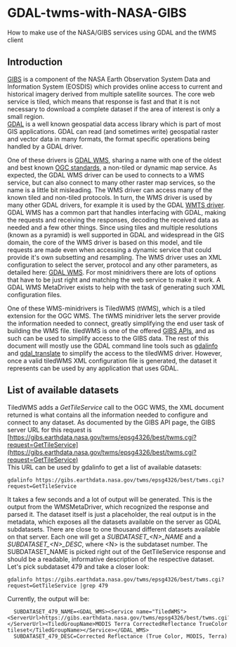 # GDAL-twms-with-NASA-GIBS
How to make use of the NASA/GIBS services using GDAL and the tWMS client

## Introduction
[GIBS](https://earthdata.nasa.gov/eosdis/science-system-description/eosdis-components/gibs) is a component of the NASA Earth Observation System Data and Information System (EOSDIS) which provides online access to current and historical imagery derived from multiple satellite sources. The core web service is tiled, which means that response is fast and that it is not necessary to download a complete dataset if the area of interest is only a small region.  
[GDAL](https://gdal.org/) is a well known geospatial data access library which is part of most GIS applications. GDAL can read (and sometimes write) geospatial raster and vector data in many formats, the format specific operations being handled by a GDAL driver.  

One of these drivers is [GDAL WMS](https://gdal.org/drivers/raster/wms.html), sharing a name with one of the oldest and best known [OGC standards](https://www.ogc.org/standards/wms), a non-tiled or dynamic map service. As expected, the GDAL WMS driver can be used to connects to a WMS service, but can also connect to many other raster map services, so the name is a little bit misleading. The WMS driver can access many of the known tiled and non-tiled protocols. In turn, the WMS driver is used by many other GDAL drivers, for example it is used by the GDAL [WMTS driver](https://gdal.org/drivers/raster/wmts.html).
GDAL WMS has a common part that handles interfacing with GDAL, making the requests and receiving the responses, decoding the received data as needed and a few other things. Since using tiles and multiple resolutions (known as a pyramid) is well supported in GDAL and widespread in the GIS domain, the core of the WMS driver is based on this model, and tile requests are made even when accessing a dynamic service that could provide it's own subsetting and resampling. The WMS driver uses an XML configuration to select the server, protocol and any other parameters, as detailed here: [GDAL WMS](https://gdal.org/drivers/raster/wms.html). For most minidrivers there are lots of options that have to be just right and matching the web service to make it work. A GDAL WMS MetaDriver exists to help with the task of generating such XML configuration files.

One of these WMS-minidrivers is TiledWMS (tWMS), which is a tiled extension for the OGC WMS. The tWMS minidriver lets the server provide the information needed to connect, greatly simplifying the end user task of building the WMS file. tiledWMS is one of the offered [GIBS APIs](https://wiki.earthdata.nasa.gov/display/GIBS/GIBS+API+for+Developers#GIBSAPIforDevelopers-TiledWebMapService(TWMS)), and as such can be used to simplify access to the GIBS data. The rest of this document will mostly use the GDAL command line tools such as [gdalinfo](https://gdal.org/programs/gdalinfo.html) and [gdal_translate](https://gdal.org/programs/gdal_translate.html) to simplify the access to the tiledWMS driver. However, once a valid tiledWMS XML configuration file is generated, the dataset it represents can be used by any application that uses GDAL.

## List of available datasets

TiledWMS adds a *GetTileService* call to the OGC WMS, the XML document returned is what contains all the information needed to configure and connect to any dataset. As documented by the GIBS API page, the GIBS server URL for this request is [https://gibs.earthdata.nasa.gov/twms/epsg4326/best/twms.cgi?request=GetTileService](https://gibs.earthdata.nasa.gov/twms/epsg4326/best/twms.cgi?request=GetTileService)  
This URL can be used by gdalinfo to get a list of available datasets:
```
gdalinfo https://gibs.earthdata.nasa.gov/twms/epsg4326/best/twms.cgi?request=GetTileService
```
It takes a few seconds and a lot of output will be generated. This is the output from the WMSMetaDriver, which recognized the response and parsed it. The dataset itself is just a placeholder, the real output is in the metadata, which exposes all the datasets available on the server as GDAL subdatasets. There are close to one thousand different datasets available on that server. Each one will get a *SUBDATASET_\<N>_NAME* and a *SUBDATASET_\<N>_DESC*, where \<N> is the subdataset number. The SUBDATASET_NAME is picked right out of the GetTileService response and should be a readable, informative description of the respective dataset. Let's pick subdataset 479 and take a closer look:
```
gdalinfo https://gibs.earthdata.nasa.gov/twms/epsg4326/best/twms.cgi?request=GetTileService |grep 479
```
Currently, the output will be:
```
  SUBDATASET_479_NAME=<GDAL_WMS><Service name="TiledWMS"><ServerUrl>https://gibs.earthdata.nasa.gov/twms/epsg4326/best/twms.cgi?</ServerUrl><TiledGroupName>MODIS Terra CorrectedReflectance TrueColor tileset</TiledGroupName></Service></GDAL_WMS>
  SUBDATASET_479_DESC=Corrected Reflectance (True Color, MODIS, Terra)
 ```
